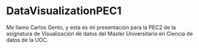 # DataVisualizationPEC1
Me llamo Carlos Gento, y esta es mi presentación para la PEC2 de la asignatura de Visualización de datos del Máster Universitario en Ciencia de datos de la UOC.
